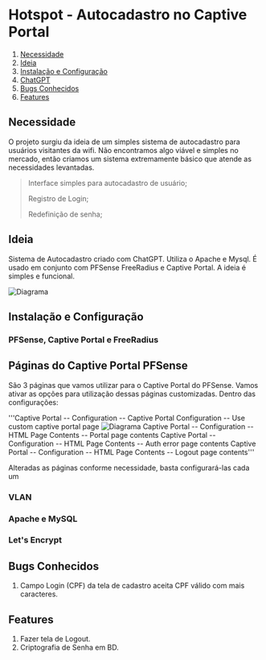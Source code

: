 # Hotspot - Autocadastro no Captive Portal #

1. [Necessidade]()
2. [Ideia]()
3. [Instalação e Configuração]()
4. [ChatGPT]()
5. [Bugs Conhecidos]()
6. [Features]()

## Necessidade ##
O projeto surgiu da ideia de um simples sistema de autocadastro para usuários visitantes da wifi. Não encontramos algo viável e simples no mercado, então criamos um sistema extremamente básico que atende as necessidades levantadas.
> Interface simples para autocadastro de usuário;
> 
> Registro de Login;
> 
> Redefinição de senha;

## Ideia ##
Sistema de Autocadastro criado com ChatGPT. Utiliza o Apache e Mysql. É usado em conjunto com PFSense FreeRadius e Captive Portal.
A ideia é simples e funcional.

![Diagrama](https://github.com/panicocr/hotspot2/blob/main/diagrama/Diagrama.png)

## Instalação e Configuração ##
### PFSense, Captive Portal e FreeRadius ###
## Páginas do Captive Portal PFSense ##
São 3 páginas que vamos utilizar para o Captive Portal do PFSense.
Vamos ativar as opções para utilização dessas páginas customizadas.
Dentro das configurações:

'''Captive Portal -- Configuration -- Captive Portal Configuration -- Use custom captive portal page
![Diagrama](https://github.com/panicocr/hotspot2/blob/main/diagrama/CaptivePortal1.png)
Captive Portal -- Configuration -- HTML Page Contents -- Portal page contents
Captive Portal -- Configuration -- HTML Page Contents -- Auth error page contents
Captive Portal -- Configuration -- HTML Page Contents -- Logout page contents'''


Alteradas as páginas conforme necessidade, basta configurará-las cada um
### VLAN ###
### Apache e MySQL ###
### Let's Encrypt ###

## Bugs Conhecidos ##
1. Campo Login (CPF) da tela de cadastro aceita CPF válido com mais caracteres.

## Features ##
1. Fazer tela de Logout.
2. Criptografia de Senha em BD.
